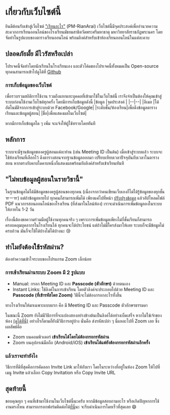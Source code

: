 # เกี่ยวกับเว็บไซต์นี้

ยินดีต้อนรับเข้าสู่เว็บไซต์ ["เรียนอะไร"](https://pm-rianarai.vercel.app) (PM-RianArai)
เว็บไซต์นี้มีจุดประสงค์เพื่ออำนวยความสะดวกการเรียนออนไลน์ของโรงเรียนมัธยมสาธิตวัดพระศรีมหาธาตุ มหาวิทยาลัยราชภัฎพระนคร โดยจัดทำในรูปแบบของตารางเรียนออนไลน์ พร้อมลิงค์สำหรับเข้าห้องเรียนออนไลน์ในแต่ละคาบ

## ปลอดภัยมั้ย มีไวรัสหรือเปล่า
โปรเจคนี้จัดทำโดยนักเรียนในโรงเรียนเอง และตัวโค้ดของโปรเจคนี้ทั้งหมดเป็น Open-source ทุกคนสามารถเข้าไปดูได้ที่ [Github](https://github.com/lemasc/pm-rianarai)

### การเก็บข้อมูลของเว็บไซต์
เพื่อรวบรวมสถิติการใช้งาน รวมถึงแยกแยะบุคคลที่เข้ามาใช้ในเว็บไซต์นี้ เราจึงจำเป็นต้องให้คุณเข้าสู่ระบบก่อนใช้งานเว็บไซต์ทุกครั้ง โดยมีการเก็บข้อมูลดังนี้
|ข้อมูล |จุดประสงค์  |
|--|--|
|อีเมล  |ได้อัตโนมัติจากการเข้าสู่ระบบด้วย Facebook/Google|
|ระดับชั้น/ห้องเรียน|เพื่อดึงข้อมูลตารางเรียนและข้อมูลผู้สอน|
|ชื่อ|เพื่อแสดงผลในเว็บไซต์|

หากมีการเก็บข้อมูลใด ๆ เพิ่ม จะแจ้งให้ผู้ใช้ทราบโดยทันที

## หลักการ
ระบบจะมีฐานข้อมูลของครูผู้สอนแต่ละท่าน (เช่น Meeting ID เป็นต้น) เมื่อเข้าสู่ระบบแล้ว ระบบจะใช้ห้องเรียนที่เลือกไว้ ดึงตารางสอนจากฐานข้อมูลออกมา เปรียบเทียบเวลาปัจจุบันกับเวลาในตารางสอน หากตรงกับคาบใดคาบหนึ่งก็แสดงผลพร้อมกับลิงค์สำหรับเข้าเรียนทันที

## "ไม่พบข้อมูลผู้สอนในรายวิชานี้"
ในฐานข้อมูลไม่ได้มีข้อมูลของครูผู้สอนของทุกคน (เนื่องจากว่าคนเขียนเว็บเองก็ไม่ได้รู้ข้อมูลของทุกชั้น ㅠㅡㅠ) แต่ถ้าข้อมูลหายไป ทุกคนก็สามารถเพิ่มได้ เพียงแค่ไปที่หน้า [ปรับปรุงข้อมูล](https://pm-rianarai.vercel.app/submit_update) แล้วอัปโหลดไฟล์ PDF แนวการสอนออนไลน์ของโรงเรียน (ที่ส่งมาในไลน์ห้อง) เราจะดำเนินการเพิ่มข้อมูลลงในระบบให้ภายใน 1-2 วัน

เรื่องนี้ต้องขอความร่วมมือผู้ใช้งานทุกคนจริง ๆ เพราะการเพิ่มข้อมูลเพียงไม่กี่ชั้นเรียนก็สามารถครอบคลุมบุคลากรในโรงเรียนได้ ทุกคนจะได้ประโยชน์ แต่ถ้าไม่มีใครส่งมาให้เลย ระบบก็จะมีข้อมูลไม่ครบถ้วน มันก็จะใช้ได้บ้างไม่ได้บ้างนะ :cry:

## ทำไมยังต้องใช้รหัสผ่าน?
ต้องทำความเข้าใจระบบของโปรแกรม Zoom เล็กน้อย 

### การเข้าเรียนผ่านระบบ Zoom มี 2 รูปแบบ

 - Manual: กรอก Meeting ID และ **Passcode (ตัวอักษร)** ด้วยตนเอง
 - Instant Links: ใช้ลิงค์ในการเข้าเรียน โดยตัวลิงค์จะประกอบไปด้วย Meeting ID และ **Passcode (ที่เข้ารหัสโดย Zoom)** วิธีนี้จะไม่ต้องกรอกอะไรทั้งสิ้น

ทางโรงเรียนให้มาเฉพาะแบบแรก คือ มี Meeting ID และ Passcode ตัวอักษรธรรมดา

ในขณะนี้ Zoom ยังไม่มีวิธีการที่จะแปลงสองอย่างข้างต้นเป็นลิงค์ได้อย่างเบ็ดเสร็จ หากไม่ใช่เจ้าของห้อง [(ดูได้ที่นี่)](https://devforum.zoom.us/t/how-to-generate-join-url-given-id-and-password/13808) อย่างไรก็ตามก็ยังมีวิธีการอยู่บ้าง นั่นคือ ส่งรหัสเปล่า ๆ นี่แหละไปที่ Zoom เลย ซึ่งผลลัพธ์คือ

 - Zoom บนคอมพิวเตอร์ **เข้าเรียนได้โดยไม่ต้องกรอกรหัสผ่าน**
 - Zoom บนอุปกรณ์มือถือ (Android/iOS) **เข้าเรียนได้แต่ยังต้องกรอกรหัสผ่านอีกครั้ง**

### แล้วเราจะทำยังไง
วิธีการที่ดีที่สุดคือการคัดลอก Invite Link มาให้กับเรา โดยในระหว่างที่อยู่ในห้อง Zoom ให้ไปที่เมนู Invite แล้วเลือก Copy Invitation หรือ Copy Invite URL

## สุดท้ายนี้
ขอบคุณทุก ๆ คนที่เข้ามาใช้งานในเว็บไซต์นี้นะครับ หากมีข้อมูลสอบถามอะไร หรือเกิดปัญหาการใช้งานตรงไหน สามารถกรอกฟอร์มติดต่อได้[ที่นี่](https://pm-rianarai.vercel.app/support)นะ จะรีบดำเนินการโดยเร็วที่สุดเลย :smile:
